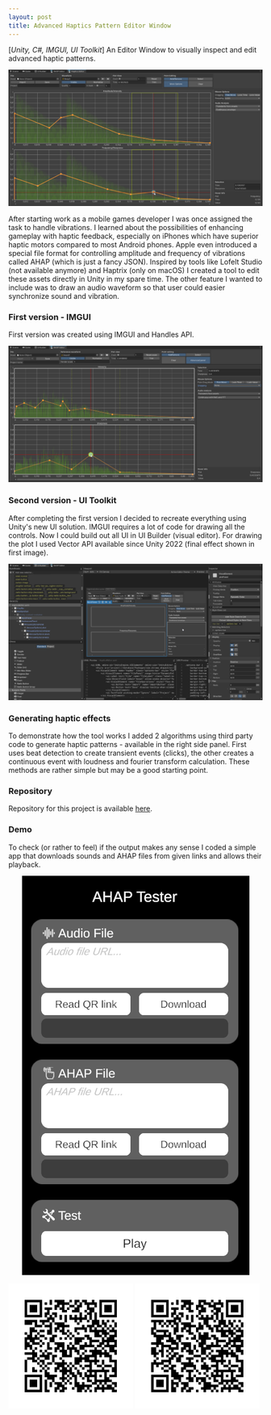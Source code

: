 ```yaml
---
layout: post
title: Advanced Haptics Pattern Editor Window
---
```


[*Unity, C#, IMGUI, UI Toolkit*] An Editor Window to visually inspect and edit advanced haptic patterns.
<p align="middle">
  <img src="/images/haptic-editor3.png" />
</p>

After starting work as a mobile games developer I was once assigned the task to handle vibrations.
I learned about the possibilities of enhancing gameplay with haptic feedback, especially on iPhones which have superior haptic motors compared to most Android phones.
Apple even introduced a special file format for controlling amplitude and frequency of vibrations called AHAP (which is just a fancy JSON).
Inspired by tools like Lofelt Studio (not available anymore) and Haptrix (only on macOS) I created a tool to edit these assets directly in Unity in my spare time.
The other feature I wanted to include was to draw an audio waveform so that user could easier synchronize sound and vibration.

### First version - IMGUI
First version was created using IMGUI and Handles API.
<p align="middle">
  <img src="/images/haptic-editor1.png" />
</p>

### Second version - UI Toolkit
After completing the first version I decided to recreate everything using Unity's new UI solution.
IMGUI requires a lot of code for drawing all the controls. Now I could build out all UI in UI Builder (visual editor).
For drawing the plot I used Vector API available since Unity 2022 (final effect shown in first image).
<p align="middle">
  <img src="/images/haptic-editor2.png" />
</p>

### Generating haptic effects
To demonstrate how the tool works I added 2 algorithms using third party code to generate haptic patterns - available in the right side panel.
First uses beat detection to create transient events (clicks), the other creates a continuous event with loudness and fourier transform calculation.
These methods are rather simple but may be a good starting point.

### Repository
Repository for this project is available [here](https://github.com/kmisiewicz/ahap-editor-unity).

### Demo
To check (or rather to feel) if the output makes any sense I coded a simple app that downloads sounds and AHAP files from given links and allows their playback.
<p align="middle" height="370">
  <img src="/images/haptic-editor-demo.png" />
</p
Link to [app](https://drive.google.com/file/d/15bP5vrFZ6KeukNqaUvbdZuFFocj69RnJ/view?usp=drive_link).
Test sound and vibration files are available under QR codes below (QR code reader included in app).
<p align="middle">
  <img src="/images/haptic-editor-test-sound.png" width="49%" />
  <img src="/images/haptic-editor-test-ahap.png" width="49%" /> 
</p>